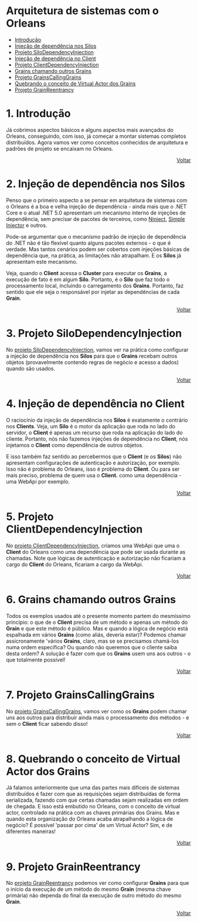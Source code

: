 # Arquitetura de sistemas com o Orleans

- [Introdução](#1-introdução)
- [Injeção de dependência nos Silos](#2-injeção-de-dependência-nos-silos)
- [Projeto SiloDependencyInjection](#3-projeto-silodependencyinjection)
- [Injeção de dependência no Client](#4-injeção-de-dependência-no-client)
- [Projeto ClientDependencyInjection](#5-projeto-clientdependencyinjection)
- [Grains chamando outros Grains](#6-grains-chamando-outros-grains)
- [Projeto GrainsCallingGrains](#7-projeto-grainscallinggrains)
- [Quebrando o conceito de Virtual Actor dos Grains](#8-quebrando-o-conceito-de-virtual-actor-dos-grains)
- [Projeto GrainReentrancy](#9-projeto-grainReentrancy)

# 1. Introdução

Já cobrimos aspectos básicos e alguns aspectos mais avançados do Orleans, conseguindo, com isso, já começar a montar sistemas completos distribuídos. Agora vamos ver como conceitos conhecidos de arquitetura e padrões de projeto se encaixam no Orleans.

<div align="right">
	
[Voltar](#arquitetura-de-sistemas-com-o-orleans)

</div>

# 2. Injeção de dependência nos Silos

Penso que o primeiro aspecto a se pensar em arquitetura de sistemas com o Orleans é a boa e velha injeção de dependência - ainda mais que o .NET Core e o atual .NET 5.0 apresentam um mecanismo interno de injeções de dependência, sem precisar de pacotes de terceiros, como [Ninject](http://www.ninject.org/), [Simple Injector](https://simpleinjector.org/) e outros.

Pode-se argumentar que o mecanismo padrão de injeção de dependência do .NET não é tão flexível quanto alguns pacotes externos - o que é verdade. Mas tantos cenários podem ser cobertos com injeções básicas de dependência que, na prática, as limitações não atrapalham. E os **Silos** já apresentam este mecanismo.

Veja, quando o **Client** acessa o **Cluster** para executar os **Grains**, a execução de fato é em algum **Silo**. Portanto, é o **Silo** que faz todo o processamento local, incluindo o carregamento dos **Grains**. Portanto, faz sentido que ele seja o responsável por injetar as dependências de cada **Grain**.

<div align="right">
	
[Voltar](#arquitetura-de-sistemas-com-o-orleans)

</div>

# 3. Projeto SiloDependencyInjection

No [projeto SiloDependencyInjection](https://github.com/prrandrade/OrleansStudy/tree/master/Projetos/11-SiloDependencyInjection), vamos ver na prática como configurar a injeção de dependência nos **Silos** para que o **Grains** recebam outros objetos (provavelmente contendo regras de negócio e acesso a dados) quando são usados.

<div align="right">
	
[Voltar](#arquitetura-de-sistemas-com-o-orleans)

</div>

# 4. Injeção de dependência no Client

O raciocínio da injeção de dependência nos **Silos** é exatamente o contrário nos **Clients**. Veja, um **Silo** é o motor da aplicação que roda no lado do servidor, o **Client** é apenas um recurso que roda na aplicação do lado do cliente. Portanto, nós não fazemos injeções de dependência no **Client**, nós injetamos o **Client** como dependência de outros objetos.

E isso também faz sentido ao percebermos que o **Client** (e os **Silos**) não apresentam configurações de autenticação e autorização, por exemplo. Isso não é problema do Orleans, isso é problema do **Client**. Ou para ser mais preciso, problema de quem usa o **Client.** como uma dependência - uma WebApi por exemplo.


<div align="right">
	
[Voltar](#arquitetura-de-sistemas-com-o-orleans)

</div>

# 5. Projeto ClientDependencyInjection

No [projeto ClientDependencyInjection](https://github.com/prrandrade/OrleansStudy/tree/master/Projetos/12-ClientDependencyInjection), criamos uma WebApi que uma o **Client** do Orleans como uma dependência que pode ser usada durante as chamadas. Note que lógicas de autenticação e autorização não ficariam a cargo do **Client** do Orleans, ficariam a cargo da WebApi.

<div align="right">
	
[Voltar](#arquitetura-de-sistemas-com-o-orleans)

</div>

# 6. Grains chamando outros Grains

Todos os exemplos usados até o presente momento partem do mesmíssimo princípio: o que de o **Client** precisa de um método e apenas um método do **Grain** e que este método é público. Mas e quando a lógica de negócio está espalhada em vários **Grains** (como aliás, deveria estar)? Podemos chamar assicronamente 'vários **Grains**, claro, mas se se precisamos chamá-los numa ordem específica? Ou quando não queremos que o cliente saiba desta ordem? A solução é fazer com que os **Grains** usem uns aos outros - o que totalmente possível!

<div align="right">
	
[Voltar](#arquitetura-de-sistemas-com-o-orleans)

</div>

# 7. Projeto GrainsCallingGrains

No [projeto GrainsCallingGrains](https://github.com/prrandrade/OrleansStudy/tree/master/Projetos/13-GrainsCallingGrains), vamos ver como os **Grains** podem chamar uns aos outros para distribuir ainda mais o processamento dos métodos - e sem o **Client** ficar sabendo disso!

<div align="right">
	
[Voltar](#arquitetura-de-sistemas-com-o-orleans)

</div>

# 8. Quebrando o conceito de Virtual Actor dos Grains

Já falamos anteriormente que uma das partes mais difíceis de sistemas distribuídos é fazer com que as requisições sejam distribuídas de forma serializada, fazendo com que certas chamadas sejam realizadas em ordem de chegada. E isso está embutido no Orleans, com o conceito de virtual actor, controlado na prática com as chaves primárias dos Grains. Mas e quando esta organização do Orleans acaba atrapalhando a lógica de negócio? É possível 'passar por cima' de um Virtual Actor? Sim, e de diferentes maneiras!

<div align="right">
	
[Voltar](#arquitetura-de-sistemas-com-o-orleans)

</div>

# 9. Projeto GrainReentrancy

No [projeto GrainReentrancy](https://github.com/prrandrade/OrleansStudy/tree/master/Projetos/14-GrainReentrancy) podemos ver como configurar **Grains** para que o início da execução de um método do mesmo **Grain** (mesma chave primária) não dependa do final da execução de outro método do mesmo **Grain**.

<div align="right">
	
[Voltar](#arquitetura-de-sistemas-com-o-orleans)

</div>

